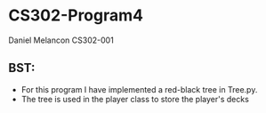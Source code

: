 # CS302-Program4
Daniel Melancon
CS302-001


## BST:
* For this program I have implemented a red-black tree in Tree.py. 
* The tree is used in the player class to store the player's decks